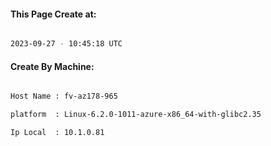 
   
#### This Page Create at:

```bash

2023-09-27 - 10:45:18 UTC

```

#### Create By Machine:

```bash

Host Name : fv-az178-965

platform  : Linux-6.2.0-1011-azure-x86_64-with-glibc2.35

Ip Local  : 10.1.0.81

```


